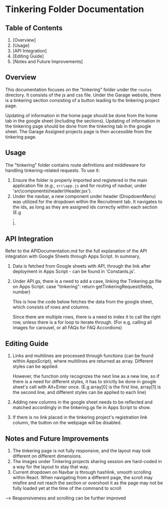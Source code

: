 # Tinkering Folder Documentation

## Table of Contents
1. [Overview]
2. [Usage]
3. [API Integration]
4. [Editing Guide]
5. [Notes and Future Improvements]

## Overview
This documentation focuses on the "tinkering" folder under the `routes` directory. It consists of the js and css file.
Under the Garage website, there is a tinkering section consisting of a button leading to the tinkering project page.

Updating of information in the home page should be done from the home tab in the google sheet (including the sections).
Updating of information in the tinkering page should be done from the tinkering tab in the google sheet.
The Garage Assigned projects page is then accessible from the tinkering page.

## Usage
The "tinkering" folder contains route definitions and middleware for handling tinkering-related requests. To use it:
1. Ensure the folder is properly imported and registered in the main application file
    (e.g., `src\app.js` and for routing of navbar, under 'src\components\header\Header.jsx').
2.  Under the navbar, a new component under header (DropdownMenu) was utilized for the dropdown within the Recruitment tab.
    It navigates to the ids, as long as they are assigned ids correctly within each section
    (E.g <section id='tinkering'>, <div id='ambassadors'>).


## API Integration
Refer to the APIDocumentation.md for the full explanation of the API integration with Google Sheets through Apps Script.
In summary,
1. Data is fetched from Google sheets with API, through the link after deployment in Apps Script - can be found in 'Constants.js'.
2. Under API.gs, there is a need to add a case, linking the Tinkering.gs file on Apps Script.
     case "tinkering":
      return getTinkeringRequest(fields, number)

    This is how the code below fetches the data from the google sheet, which consists of rows and columns.
    <!-- 
    const TinkeringProjects = () => {
        const { data, isLoading } = useFetch({
            url: API_DOMAIN + "?type=tinkering",
        });
     -->
     Since there are multiple rows, there is a need to index it to call the right row, unless there is a for loop to iterate through.
     (For e.g, calling all images for carousel, or all FAQs for FAQ Accordions)

## Editing Guide
1.  Links and multilines are processed through functions (can be found within AppsScript), where multilines are returned as array.
    Different styles can be applied.

    However, the function only recognizes the next line as a new line, so if there is a need for different styles, it has to strictly be
    done in google sheet's cell with Alt+Enter once. (E.g array[0] is the first line, array[1] is the second line, and different styles
    can be applied to each line)

2.  Adding new columns in the google sheet needs to be reflected and matched accordingly in the tinkering.gs fie in Apps Script to show.
3.  If there is no link placed in the tinkering project's registration link column, the button on the webpage will be disabled.

## Notes and Future Improvements
1.  The tinkering page is not fully responsive, and the layout may look different on different dimensions.
2.  The images under Tinkering projects sharing session are hard-coded in a way for the layout to stay that way.
3.  Current dropdown on Navbar is through hashlink, smooth scrolling within React.
    When navigating from a different page, the scroll may misfire and not reach the section or overshoot it as the page may not be
    fully loaded yet at the time of the command to scroll

--> Responsiveness and scrolling can be further improved